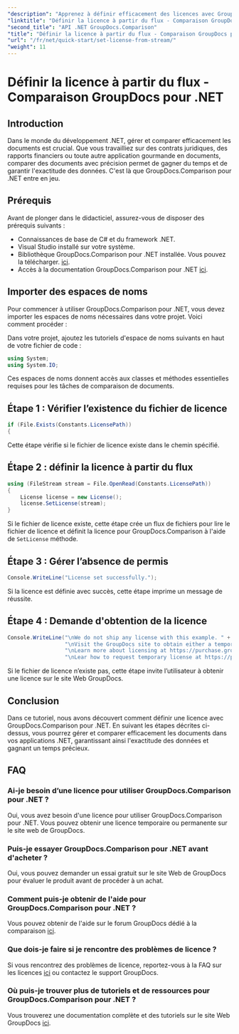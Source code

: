 ```yaml
---
"description": "Apprenez à définir efficacement des licences avec GroupDocs.Comparison pour .NET. Assurez l'exactitude de vos documents et gagnez du temps grâce à ce tutoriel."
"linktitle": "Définir la licence à partir du flux - Comparaison GroupDocs pour .NET"
"second_title": "API .NET GroupDocs.Comparison"
"title": "Définir la licence à partir du flux - Comparaison GroupDocs pour .NET"
"url": "/fr/net/quick-start/set-license-from-stream/"
"weight": 11
---
```


# Définir la licence à partir du flux - Comparaison GroupDocs pour .NET

## Introduction
Dans le monde du développement .NET, gérer et comparer efficacement les documents est crucial. Que vous travailliez sur des contrats juridiques, des rapports financiers ou toute autre application gourmande en documents, comparer des documents avec précision permet de gagner du temps et de garantir l'exactitude des données. C'est là que GroupDocs.Comparison pour .NET entre en jeu. 
## Prérequis
Avant de plonger dans le didacticiel, assurez-vous de disposer des prérequis suivants :
- Connaissances de base de C# et du framework .NET.
- Visual Studio installé sur votre système.
- Bibliothèque GroupDocs.Comparison pour .NET installée. Vous pouvez la télécharger. [ici](https://releases.groupdocs.com/comparison/net/).
- Accès à la documentation GroupDocs.Comparison pour .NET [ici](https://tutorials.groupdocs.com/comparison/net/).

## Importer des espaces de noms
Pour commencer à utiliser GroupDocs.Comparison pour .NET, vous devez importer les espaces de noms nécessaires dans votre projet. Voici comment procéder :

Dans votre projet, ajoutez les tutoriels d'espace de noms suivants en haut de votre fichier de code :
```csharp
using System;
using System.IO;
```
Ces espaces de noms donnent accès aux classes et méthodes essentielles requises pour les tâches de comparaison de documents.

## Étape 1 : Vérifier l’existence du fichier de licence
```csharp
if (File.Exists(Constants.LicensePath))
{
```
Cette étape vérifie si le fichier de licence existe dans le chemin spécifié.
## Étape 2 : définir la licence à partir du flux
```csharp
using (FileStream stream = File.OpenRead(Constants.LicensePath))
{
    License license = new License();
    license.SetLicense(stream);
}
```
Si le fichier de licence existe, cette étape crée un flux de fichiers pour lire le fichier de licence et définit la licence pour GroupDocs.Comparison à l'aide de `SetLicense` méthode.
## Étape 3 : Gérer l’absence de permis
```csharp
Console.WriteLine("License set successfully.");
```
Si la licence est définie avec succès, cette étape imprime un message de réussite.
## Étape 4 : Demande d'obtention de la licence
```csharp
Console.WriteLine("\nWe do not ship any license with this example. " +
                  "\nVisit the GroupDocs site to obtain either a temporary or permanent license. " +
                  "\nLearn more about licensing at https://purchase.groupdocs.com/faqs/licensing. " +
                  "\nLear how to request temporary license at https://purchase.groupdocs.com/temporary-license.");
```
Si le fichier de licence n’existe pas, cette étape invite l’utilisateur à obtenir une licence sur le site Web GroupDocs.

## Conclusion
Dans ce tutoriel, nous avons découvert comment définir une licence avec GroupDocs.Comparison pour .NET. En suivant les étapes décrites ci-dessus, vous pourrez gérer et comparer efficacement les documents dans vos applications .NET, garantissant ainsi l'exactitude des données et gagnant un temps précieux.
## FAQ
### Ai-je besoin d’une licence pour utiliser GroupDocs.Comparison pour .NET ?
Oui, vous avez besoin d'une licence pour utiliser GroupDocs.Comparison pour .NET. Vous pouvez obtenir une licence temporaire ou permanente sur le site web de GroupDocs.
### Puis-je essayer GroupDocs.Comparison pour .NET avant d'acheter ?
Oui, vous pouvez demander un essai gratuit sur le site Web de GroupDocs pour évaluer le produit avant de procéder à un achat.
### Comment puis-je obtenir de l'aide pour GroupDocs.Comparison pour .NET ?
Vous pouvez obtenir de l'aide sur le forum GroupDocs dédié à la comparaison [ici](https://forum.groupdocs.com/c/comparison/12).
### Que dois-je faire si je rencontre des problèmes de licence ?
Si vous rencontrez des problèmes de licence, reportez-vous à la FAQ sur les licences [ici](https://purchase.groupdocs.com/faqs/licensing) ou contactez le support GroupDocs.
### Où puis-je trouver plus de tutoriels et de ressources pour GroupDocs.Comparison pour .NET ?
Vous trouverez une documentation complète et des tutoriels sur le site Web GroupDocs [ici](https://tutorials.groupdocs.com/comparison/net/).